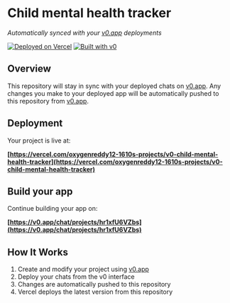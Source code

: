 # Child mental health tracker

*Automatically synced with your [v0.app](https://v0.app) deployments*

[![Deployed on Vercel](https://img.shields.io/badge/Deployed%20on-Vercel-black?style=for-the-badge&logo=vercel)](https://vercel.com/oxygenreddy12-1610s-projects/v0-child-mental-health-tracker)
[![Built with v0](https://img.shields.io/badge/Built%20with-v0.app-black?style=for-the-badge)](https://v0.app/chat/projects/hr1xfU6VZbs)

## Overview

This repository will stay in sync with your deployed chats on [v0.app](https://v0.app).
Any changes you make to your deployed app will be automatically pushed to this repository from [v0.app](https://v0.app).

## Deployment

Your project is live at:

**[https://vercel.com/oxygenreddy12-1610s-projects/v0-child-mental-health-tracker](https://vercel.com/oxygenreddy12-1610s-projects/v0-child-mental-health-tracker)**

## Build your app

Continue building your app on:

**[https://v0.app/chat/projects/hr1xfU6VZbs](https://v0.app/chat/projects/hr1xfU6VZbs)**

## How It Works

1. Create and modify your project using [v0.app](https://v0.app)
2. Deploy your chats from the v0 interface
3. Changes are automatically pushed to this repository
4. Vercel deploys the latest version from this repository